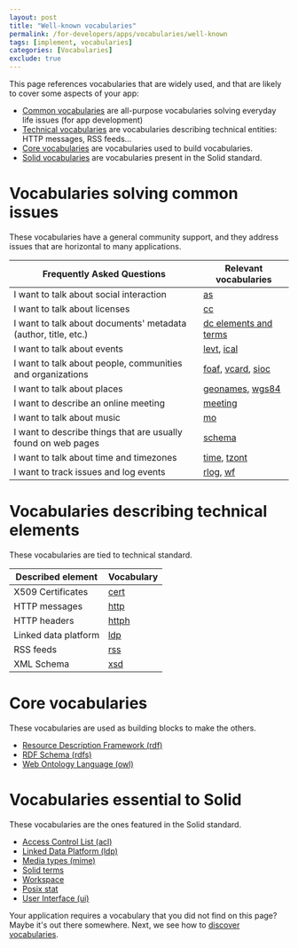 ```yaml
---
layout: post
title: "Well-known vocabularies"
permalink: /for-developers/apps/vocabularies/well-known
tags: [implement, vocabularies]
categories: [Vocabularies]
exclude: true
---
```


This page references vocabularies that are widely used, and that are likely to cover some aspects of your app:
- [Common vocabularies](#common) are all-purpose vocabularies solving everyday life issues (for app development)
- [Technical vocabularies](#technical) are vocabularies describing technical entities: HTTP messages, RSS feeds...
- [Core vocabularies](#core) are vocabularies used to build vocabularies.
- [Solid vocabularies](#solid) are vocabularies present in the Solid standard.

# <a id='common'/> Vocabularies solving common issues

These vocabularies have a general community support, and they address issues that are horizontal to many applications.

| Frequently Asked Questions | Relevant vocabularies |
|---|---|
|I want to talk about social interaction| [as](/for-developers/apps/vocabularies/well-known/common#as) |
|I want to talk about licenses| [cc](/for-developers/apps/vocabularies/well-known/common#cc) |
|I want to talk about documents' metadata (author, title, etc.)|[dc elements and terms](/for-developers/apps/vocabularies/well-known/common#dc)|
|I want to talk about events| [levt](/for-developers/apps/vocabularies/well-known/common#levt), [ical](/for-developers/apps/vocabularies/well-known/common#ical) |
|I want to talk about people, communities and organizations| [foaf](/for-developers/apps/vocabularies/well-known/common#foaf), [vcard](/for-developers/apps/vocabularies/well-known/common#vc), [sioc](/for-developers/apps/vocabularies/well-known/common#sioc) |
|I want to talk about places| [geonames](/for-developers/apps/vocabularies/well-known/common#geonames), [wgs84](/for-developers/apps/vocabularies/well-known/common#geonames)|
|I want to describe an online meeting | [meeting](/for-developers/apps/vocabularies/well-known/common#meeting) |
|I want to talk about music | [mo](/for-developers/apps/vocabularies/well-known/common#mo) |
|I want to describe things that are usually found on web pages| [schema](/for-developers/apps/vocabularies/well-known/common#schema) |
|I want to talk about time and timezones |[time](/for-developers/apps/vocabularies/well-known/common#time), [tzont](/for-developers/apps/vocabularies/well-known/common#tzont)|
|I want to track issues and log events| [rlog](/for-developers/apps/vocabularies/well-known/common#rlog), [wf](/for-developers/apps/vocabularies/well-known/common#wf)|

# <a id='technical'/> Vocabularies describing technical elements

These vocabularies are tied to technical standard.

|Described element|Vocabulary|
---|---
|X509 Certificates|[cert](/for-developers/apps/vocabularies/well-known/technical#cert)|
|HTTP messages| [http](/for-developers/apps/vocabularies/well-known/technical#http)|
|HTTP headers| [httph](/for-developers/apps/vocabularies/well-known/technical#httph)|
|Linked data platform| [ldp](/for-developers/apps/vocabularies/well-known/technical#ldp) |
|RSS feeds| [rss](/for-developers/apps/vocabularies/well-known/technical#rss) |
|XML Schema| [xsd](/for-developers/apps/vocabularies/well-known/technical#xsd)|

# <a id='core'/> Core vocabularies

These vocabularies are used as building blocks to make the others.

- [Resource Description Framework (rdf)](/for-developers/apps/vocabularies/well-known/core#rdf)
- [RDF Schema (rdfs)](/for-developers/apps/vocabularies/well-known/core#rdfs)
- [Web Ontology Language (owl)](/for-developers/apps/vocabularies/well-known/core#owl)

# <a id='solid'/> Vocabularies essential to Solid

These vocabularies are the ones featured in the Solid standard.

- [Access Control List (acl)](/for-developers/apps/vocabularies/well-known/solid#acl)
- [Linked Data Platform (ldp)](/for-developers/apps/vocabularies/well-known/technical#ldp)
- [Media types (mime)](/for-developers/apps/vocabularies/well-known/technical#mime)
- [Solid terms](/for-developers/apps/vocabularies/well-known/solid#terms)
- [Workspace](/for-developers/apps/vocabularies/well-known/solid#space)
- [Posix stat](/for-developers/apps/vocabularies/well-known/solid#posix)
- [User Interface (ui)](/for-developers/apps/vocabularies/well-known/solid#ui)

Your application requires a vocabulary that you did not find on this page? Maybe it's out there somewhere. Next, we see how to [discover vocabularies](/for-developers/apps/vocabularies/discover).
